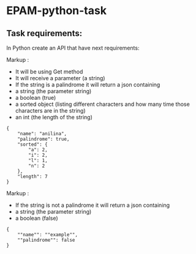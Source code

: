 # EPAM-python-task

## Task requirements:

In Python create an API that have next requirements:

Markup : 
* It will be using Get method  
* It will receive a parameter (a string)  
* If the string is a palindrome it will return a json containing  
* a string (the parameter string)  
* a boolean (true)  
* a sorted object (listing different characters and how many time those characters are in the string)  
* an int (the length of the string)  
```
{
    "name": "anilina",
    "palindrome": true,
    "sorted": {
        "a": 2,
        "i": 2,
        "l": 1,
        "n": 2
    },
    "length": 7
}
```
Markup :
* If the string is not a palindrome it will return a json containing  
* a string (the parameter string)  
* a boolean (false)  
```
{
    ""name"": ""example"",
    ""palindrome"": false
}
```